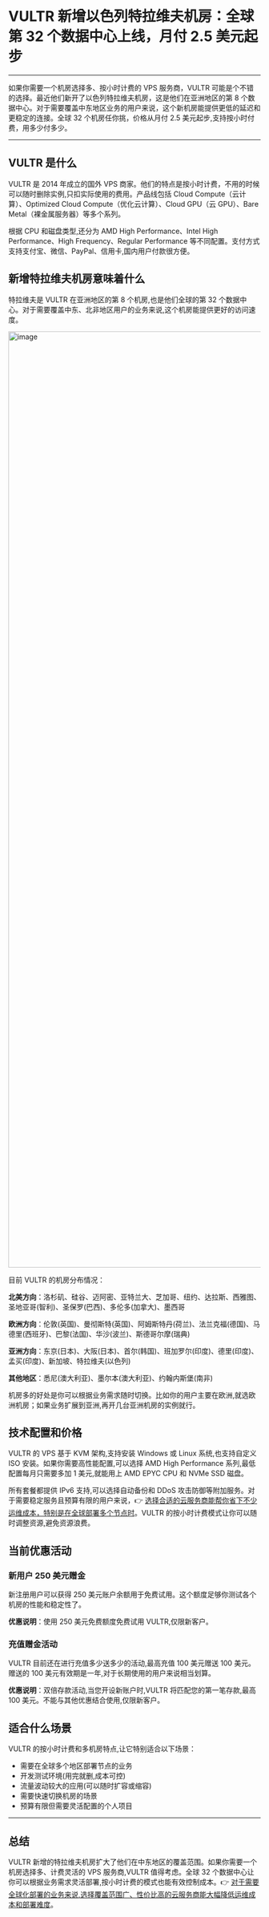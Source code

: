 # VULTR 新增以色列特拉维夫机房：全球第 32 个数据中心上线，月付 2.5 美元起步

---

如果你需要一个机房选择多、按小时计费的 VPS 服务商，VULTR 可能是个不错的选择。最近他们新开了以色列特拉维夫机房，这是他们在亚洲地区的第 8 个数据中心。对于需要覆盖中东地区业务的用户来说，这个新机房能提供更低的延迟和更稳定的连接。全球 32 个机房任你挑，价格从月付 2.5 美元起步,支持按小时付费，用多少付多少。

---

## VULTR 是什么

VULTR 是 2014 年成立的国外 VPS 商家。他们的特点是按小时计费，不用的时候可以随时删除实例,只扣实际使用的费用。产品线包括 Cloud Compute（云计算）、Optimized Cloud Compute（优化云计算）、Cloud GPU（云 GPU）、Bare Metal（裸金属服务器）等多个系列。

根据 CPU 和磁盘类型,还分为 AMD High Performance、Intel High Performance、High Frequency、Regular Performance 等不同配置。支付方式支持支付宝、微信、PayPal、信用卡,国内用户付款很方便。

## 新增特拉维夫机房意味着什么

特拉维夫是 VULTR 在亚洲地区的第 8 个机房,也是他们全球的第 32 个数据中心。对于需要覆盖中东、北非地区用户的业务来说,这个机房能提供更好的访问速度。

<img width="3349" height="1869" alt="image" src="https://github.com/user-attachments/assets/c155d01b-f890-46c9-9d81-cc4e8c82419b" />

目前 VULTR 的机房分布情况：

**北美方向**：洛杉矶、硅谷、迈阿密、亚特兰大、芝加哥、纽约、达拉斯、西雅图、圣地亚哥(智利)、圣保罗(巴西)、多伦多(加拿大)、墨西哥

**欧洲方向**：伦敦(英国)、曼彻斯特(英国)、阿姆斯特丹(荷兰)、法兰克福(德国)、马德里(西班牙)、巴黎(法国)、华沙(波兰)、斯德哥尔摩(瑞典)

**亚洲方向**：东京(日本)、大阪(日本)、首尔(韩国)、班加罗尔(印度)、德里(印度)、孟买(印度)、新加坡、特拉维夫(以色列)

**其他地区**：悉尼(澳大利亚)、墨尔本(澳大利亚)、约翰内斯堡(南非)

机房多的好处是你可以根据业务需求随时切换。比如你的用户主要在欧洲,就选欧洲机房；如果业务扩展到亚洲,再开几台亚洲机房的实例就行。

## 技术配置和价格

VULTR 的 VPS 基于 KVM 架构,支持安装 Windows 或 Linux 系统,也支持自定义 ISO 安装。如果你需要高性能配置,可以选择 AMD High Performance 系列,最低配置每月只需要多加 1 美元,就能用上 AMD EPYC CPU 和 NVMe SSD 磁盘。

所有套餐都提供 IPv6 支持,可以选择自动备份和 DDoS 攻击防御等附加服务。对于需要稳定服务且预算有限的用户来说，👉 [选择合适的云服务商能帮你省下不少运维成本，特别是在全球部署多个节点时](https://www.vultr.com/?ref=9738262-9J)。VULTR 的按小时计费模式让你可以随时调整资源,避免资源浪费。

## 当前优惠活动

### 新用户 250 美元赠金

新注册用户可以获得 250 美元账户余额用于免费试用。这个额度足够你测试各个机房的性能和稳定性了。

**优惠说明**：使用 250 美元免费额度免费试用 VULTR,仅限新客户。

### 充值赠金活动

VULTR 目前还在进行充值多少送多少的活动,最高充值 100 美元赠送 100 美元。赠送的 100 美元有效期是一年,对于长期使用的用户来说相当划算。

**优惠说明**：双倍存款活动,当您开设新账户时,VULTR 将匹配您的第一笔存款,最高 100 美元。不能与其他优惠结合使用,仅限新客户。

## 适合什么场景

VULTR 的按小时计费和多机房特点,让它特别适合以下场景：

- 需要在全球多个地区部署节点的业务
- 开发测试环境(用完就删,成本可控)
- 流量波动较大的应用(可以随时扩容或缩容)
- 需要快速切换机房的场景
- 预算有限但需要灵活配置的个人项目

---

## 总结

VULTR 新增的特拉维夫机房扩大了他们在中东地区的覆盖范围。如果你需要一个机房选择多、计费灵活的 VPS 服务商,VULTR 值得考虑。全球 32 个数据中心让你可以根据业务需求灵活部署,按小时计费的模式也能有效控制成本。👉 [对于需要全球化部署的业务来说,选择覆盖范围广、性价比高的云服务商能大幅降低运维成本和部署难度](https://www.vultr.com/?ref=9738262-9J)。
